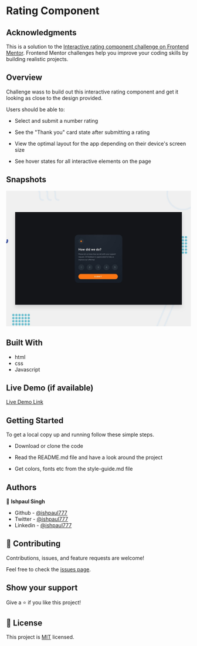 
# Rating Component
## Acknowledgments
 This is a solution to the [Interactive rating component challenge on Frontend Mentor](https://www.frontendmentor.io/challenges/interactive-rating-component-koxpeBUmI). Frontend Mentor challenges help you improve your coding skills by building realistic projects. 


## Overview

Challenge wass to build out this interactive rating component and get it looking as close to the design provided.

Users should be able to:

- Select and submit a number rating

- See the "Thank you" card state after submitting a rating

- View the optimal layout for the app depending on their device's screen size

- See hover states for all interactive elements on the page

## Snapshots
![](./design/desktop-preview.jpg)

## Built With

- html
- css
- Javascript

## Live Demo (if available)

[Live Demo Link](https://ishpaul777.github.io/RATING-COMPONENT/)


## Getting Started

To get a local copy up and running follow these simple steps.

- Download or clone the code 

- Read the README.md file and have a look around the project

- Get colors, fonts etc from the style-guide.md file


## Authors

👤 **Ishpaul Singh**

- Github - [@ishpaul777](https://github.com/ishpaul777)
- Twitter - [@ishpaul777](https://twitter.com/ishpaul777)
- Linkedin - [@ishpaul777](https://www.linkedin.com/in/ishpaul-singh-264590226/)


## 🤝 Contributing

Contributions, issues, and feature requests are welcome!

Feel free to check the [issues page](../../issues/).

## Show your support

Give a ⭐️ if you like this project!

## 📝 License

This project is [MIT](./MIT.md) licensed.

